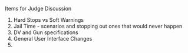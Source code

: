 Items for Judge Discussion
1. Hard Stops vs Soft Warnings
2. Jail Time - scenarios and stopping out ones that would never happen
3. DV and Gun specifications
4. General User Interface Changes
5. 